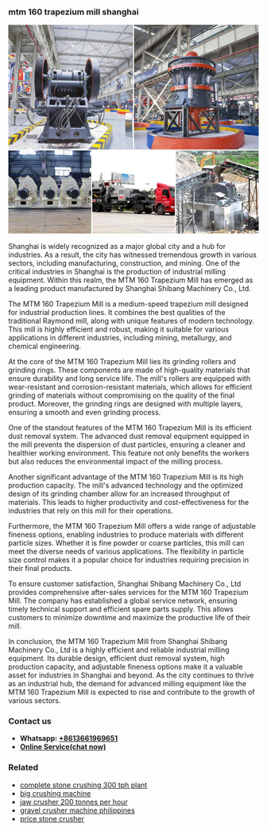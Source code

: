 <h3>mtm 160 trapezium mill shanghai</h3><img src='1706766977.jpg' alt=''><p>Shanghai is widely recognized as a major global city and a hub for industries. As a result, the city has witnessed tremendous growth in various sectors, including manufacturing, construction, and mining. One of the critical industries in Shanghai is the production of industrial milling equipment. Within this realm, the MTM 160 Trapezium Mill has emerged as a leading product manufactured by Shanghai Shibang Machinery Co., Ltd.</p><p>The MTM 160 Trapezium Mill is a medium-speed trapezium mill designed for industrial production lines. It combines the best qualities of the traditional Raymond mill, along with unique features of modern technology. This mill is highly efficient and robust, making it suitable for various applications in different industries, including mining, metallurgy, and chemical engineering.</p><p>At the core of the MTM 160 Trapezium Mill lies its grinding rollers and grinding rings. These components are made of high-quality materials that ensure durability and long service life. The mill's rollers are equipped with wear-resistant and corrosion-resistant materials, which allows for efficient grinding of materials without compromising on the quality of the final product. Moreover, the grinding rings are designed with multiple layers, ensuring a smooth and even grinding process.</p><p>One of the standout features of the MTM 160 Trapezium Mill is its efficient dust removal system. The advanced dust removal equipment equipped in the mill prevents the dispersion of dust particles, ensuring a cleaner and healthier working environment. This feature not only benefits the workers but also reduces the environmental impact of the milling process.</p><p>Another significant advantage of the MTM 160 Trapezium Mill is its high production capacity. The mill's advanced technology and the optimized design of its grinding chamber allow for an increased throughput of materials. This leads to higher productivity and cost-effectiveness for the industries that rely on this mill for their operations.</p><p>Furthermore, the MTM 160 Trapezium Mill offers a wide range of adjustable fineness options, enabling industries to produce materials with different particle sizes. Whether it is fine powder or coarse particles, this mill can meet the diverse needs of various applications. The flexibility in particle size control makes it a popular choice for industries requiring precision in their final products.</p><p>To ensure customer satisfaction, Shanghai Shibang Machinery Co., Ltd provides comprehensive after-sales services for the MTM 160 Trapezium Mill. The company has established a global service network, ensuring timely technical support and efficient spare parts supply. This allows customers to minimize downtime and maximize the productive life of their mill.</p><p>In conclusion, the MTM 160 Trapezium Mill from Shanghai Shibang Machinery Co., Ltd is a highly efficient and reliable industrial milling equipment. Its durable design, efficient dust removal system, high production capacity, and adjustable fineness options make it a valuable asset for industries in Shanghai and beyond. As the city continues to thrive as an industrial hub, the demand for advanced milling equipment like the MTM 160 Trapezium Mill is expected to rise and contribute to the growth of various sectors.</p><h3>Contact us</h3><ul><li><strong>Whatsapp:&nbsp;<a href="https://wa.me/8613661969651">+8613661969651</a></strong></li><li><a href="https://swt.shibang-china.com/?git&amp;zhl&amp;mtm 160 trapezium mill shanghai"><strong>Online Service(chat now)</strong></a></li></ul><h3>Related</h3><ul><li><a href='complete stone crushing 300 tph plant.md'>complete stone crushing 300 tph plant</a></li><li><a href='big crushing machine.md'>big crushing machine</a></li><li><a href='jaw crusher 200 tonnes per hour.md'>jaw crusher 200 tonnes per hour</a></li><li><a href='gravel crusher machine philippines.md'>gravel crusher machine philippines</a></li><li><a href='price stone crusher.md'>price stone crusher</a></li></ul>